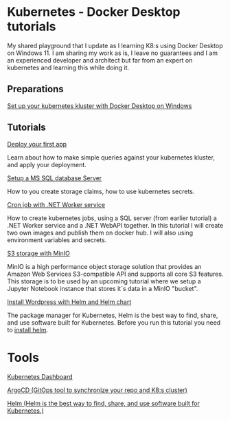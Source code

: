 # Kubernetes - Docker Desktop tutorials
My shared playground that I update as I learning K8:s using Docker Desktop on Windows 11.
I am sharing my work as is, I leave no guarantees and I am an experienced developer and architect but far from an expert on kubernetes and learning this while doing it.

## Preparations
[Set up your kubernetes kluster with Docker Desktop on Windows](Docs/Preparations.md)

## Tutorials

[Deploy your first app](Docs/Deploy-Your-First-App.md)

Learn about how to make simple queries against your kubernetes kluster, and apply your deployment.

[Setup a MS SQL database Server](Docs/Percistent-Storage.md)

How to you create storage claims, how to use kubernetes secrets.

[Cron job with .NET Worker service](Docs/Worker-service.md)

How to create kubernetes jobs, using a SQL server (from earlier tutorial) a .NET Worker service and a .NET WebAPI together. In this tutorial I will create two own images and publish them on docker hub. I will also using environment variables and secrets.

[S3 storage with MinIO](Docs/S3-storage.md)

MinIO is a high performance object storage solution that provides an Amazon Web Services S3-compatible API and supports all core S3 features. This storage is to be used by an upcoming tutorial where we setup a Jupyter Notebook instance that stores it´s data in a MinIO "bucket".

[Install Wordpress with Helm and Helm chart](Docs/Wordpress.md)

The package manager for Kubernetes, Helm is the best way to find, share, and use software built for Kubernetes. Before you run this tutorial you need to [install helm](Docs/Helm.md).

# Tools
[Kubernetes Dashboard](Docs/Deploy-Kubernetes-Dashboard.md)

[ArgoCD (GitOps tool to synchronize your repo and K8:s cluster)](Docs/ArgoCD.md)

[Helm (Helm is the best way to find, share, and use software built for Kubernetes.)](Docs/Helm.md)




